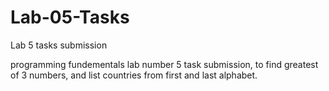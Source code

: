 # Lab-05-Tasks
Lab 5 tasks submission

programming fundementals lab number 5 task submission, to find greatest of 3 numbers, and list countries from first and last alphabet.
